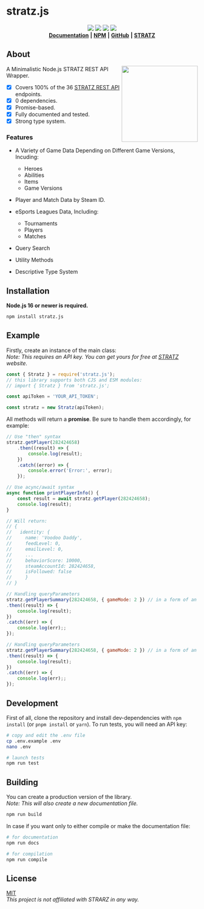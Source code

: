 # stratz.js

<div align="center">
  <a href="https://github.com/ChocolateNao/stratz.js">
    <img src="https://img.shields.io/github/release/ChocolateNao/stratz.js.svg" /></a>
  <a href="https://www.npmjs.com/package/stratz.js">
    <img src="https://img.shields.io/github/actions/workflow/status/ChocolateNao/stratz.js/npm-publish.yml" /></a>
  <a href="https://www.npmjs.com/package/stratz.js">
    <img src="https://img.shields.io/badge/types-TypeScript-blue" /></a>
  <a href="https://github.com/ChocolateNao/stratz.js/blob/master/LICENSE">
    <img src="https://img.shields.io/github/license/ChocolateNao/stratz.js.svg" /></a>
</div>

<div align="center">
  <a href="https://github.com/ChocolateNao/stratz.js/blob/master/DOCS.md">
    <b>Documentation</b></a>
  <b>|</b>
  <a href="https://www.npmjs.com/package/stratz.js">
      <b>NPM</b></a>
  <b>|</b>
  <i class="fab fa-github"></i>
  <a href="https://github.com/ChocolateNao/stratz.js">
      <b>GitHub</b></a>
  <b>|</b>
  <a href="https://stratz.com/api">
      <b>STRATZ</b></a>
</div>

## About

<a href="https://stratz.com"><img src="https://stratz.com/images/stratz_knowledge_graph_logo.png" align="right" width="200px"/></a>
A Minimalistic Node.js STRATZ REST API Wrapper.  

- [x] Covers 100% of the 36 [STRATZ REST API](https://docs.stratz.com/index.html) endpoints.
- [x] 0 dependencies.
- [x] Promise-based.
- [x] Fully documented and tested.
- [x] Strong type system.

### Features

- A Variety of Game Data Depending on Different Game Versions, Incuding:
  - Heroes
  - Abilities
  - Items
  - Game Versions
- Player and Match Data by Steam ID.

- eSports Leagues Data, Including:
  - Tournaments
  - Players
  - Matches
- Query Search
- Utility Methods
- Descriptive Type System

## Installation

**Node.js 16 or newer is required.**

```bash
npm install stratz.js
```

## Example

Firstly, create an instance of the main class:  
*Note: This requires an API key. You can get yours for free at [STRATZ](https://stratz.com/api) website.*

```javascript
const { Stratz } = require('stratz.js');
// this library supports both CJS and ESM modules:
// import { Stratz } from 'stratz.js';

const apiToken = 'YOUR_API_TOKEN';

const stratz = new Stratz(apiToken);
```

All methods will return a **promise**. Be sure to handle them accordingly, for example:

```javascript
// Use "then" syntax
stratz.getPlayer(282424658)
    .then((result) => {
        console.log(result);
    })
    .catch((error) => {
        console.error('Error:', error);
    });

// Use acync/await syntax
async function printPlayerInfo() {
    const result = await stratz.getPlayer(282424658);
    console.log(result);
}

// Will return:
// {
//   identity: {
//     name: 'Voodoo Daddy',
//     feedLevel: 0,
//     emailLevel: 0,
//     ...
//     behaviorScore: 10000,
//     steamAccountId: 282424658,
//     isFollowed: false
//     }
// }

// Handling queryParameters
stratz.getPlayerSummary(282424658, { gameMode: 2 }) // in a form of an object
.then((result) => {
    console.log(result);
})
.catch((err) => {
    console.log(err);;
});

// Handling queryParameters
stratz.getPlayerSummary(282424658, { gameMode: 2 }) // in a form of an object
.then((result) => {
    console.log(result);
})
.catch((err) => {
    console.log(err);;
});
```

## Development

First of all, clone the repository and install dev-dependencies with `npm install` (or `pnpm install` or `yarn`). To run tests, you will need an API key:

```bash
# copy and edit the .env file
cp .env.example .env
nano .env

# launch tests
npm run test
```

## Building

You can create a production version of the library.  
*Note: This will also create a new documentation file.*

```bash
npm run build
```

In case if you want only to either compile or make the documentation file:

```bash
# for documentation
npm run docs

# for compilation
npm run compile
```

## License

[MIT](https://github.com/ChocolateNao/stratz.js/blob/master/LICENSE)  
*This project is not affiliated with STRARZ in any way.*
